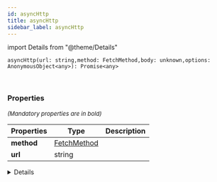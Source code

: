 ```yaml
---
id: asyncHttp
title: asyncHttp
sidebar_label: asyncHttp
---
```


import Details from "@theme/Details"


```tsx
asyncHttp(url: string,method: FetchMethod,body: unknown,options: AnonymousObject<any>): Promise<any>
```
<br/>



### Properties

<font size="2"><i>(Mandatory properties are in bold)</i></font>

| Properties | Type | Description |
| --------- | ---- | ----------- |
| **method** | [FetchMethod](/framework-api/types/FetchMethod.md) |  |
| **url** | string |  |


<Details summary={<summary><b>Additional properties for advanced use cases</b></summary>}><div>

| Properties | Type | Description |
| --------- | ---- | ----------- |
| body | unknown |  |
| options | [AnonymousObject](/framework-api/interfaces/AnonymousObject.md)<any\> |  |


</div></Details>